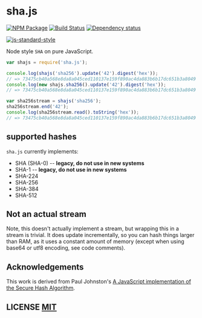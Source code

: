 # sha.js

[![NPM Package](https://img.shields.io/npm/v/sha.js.svg?style=flat-square)](https://www.npmjs.org/package/sha.js)
[![Build Status](https://img.shields.io/travis/crypto-browserify/sha.js.svg?branch=master&style=flat-square)](https://travis-ci.org/crypto-browserify/sha.js)
[![Dependency status](https://img.shields.io/david/crypto-browserify/sha.js.svg?style=flat-square)](https://david-dm.org/crypto-browserify/sha.js#info=dependencies)

[![js-standard-style](https://cdn.rawgit.com/feross/standard/master/badge.svg)](https://github.com/feross/standard)

Node style `SHA` on pure JavaScript.

```js
var shajs = require('sha.js');

console.log(shajs('sha256').update('42').digest('hex'));
// => 73475cb40a568e8da8a045ced110137e159f890ac4da883b6b17dc651b3a8049
console.log(new shajs.sha256().update('42').digest('hex'));
// => 73475cb40a568e8da8a045ced110137e159f890ac4da883b6b17dc651b3a8049

var sha256stream = shajs('sha256');
sha256stream.end('42');
console.log(sha256stream.read().toString('hex'));
// => 73475cb40a568e8da8a045ced110137e159f890ac4da883b6b17dc651b3a8049
```

## supported hashes

`sha.js` currently implements:

- SHA (SHA-0) -- **legacy, do not use in new systems**
- SHA-1 -- **legacy, do not use in new systems**
- SHA-224
- SHA-256
- SHA-384
- SHA-512

## Not an actual stream

Note, this doesn't actually implement a stream, but wrapping this in a stream is trivial.
It does update incrementally, so you can hash things larger than RAM, as it uses a constant amount of memory (except when using base64 or utf8 encoding, see code comments).

## Acknowledgements

This work is derived from Paul Johnston's [A JavaScript implementation of the Secure Hash Algorithm](http://pajhome.org.uk/crypt/md5/sha1.html).

## LICENSE [MIT](LICENSE)
